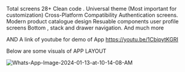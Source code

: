 Total screens 28+ Clean code . Universal theme (Most important for customization) Cross-Platform Compatibility Authentication screens. Modern product catalogue design Resuable components user profile screens Bottom , stack and drawer navigation. And much more

AND A link of youtube for demo of App https://youtu.be/1CbipytKGRI

Below are some visuals of APP LAYOUT


<img src="https://i.ibb.co/3RkWTQB/Whats-App-Image-2024-01-13-at-10-14-08-AM.jpg" alt="Whats-App-Image-2024-01-13-at-10-14-08-AM" border="0">
